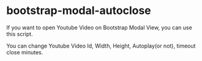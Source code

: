 # bootstrap-modal-autoclose
If you want to open Youtube Video on Bootstrap Modal View, you can use this script. 

You can change Youtube Video Id, Width, Height, Autoplay(or not), timeout close minutes.
